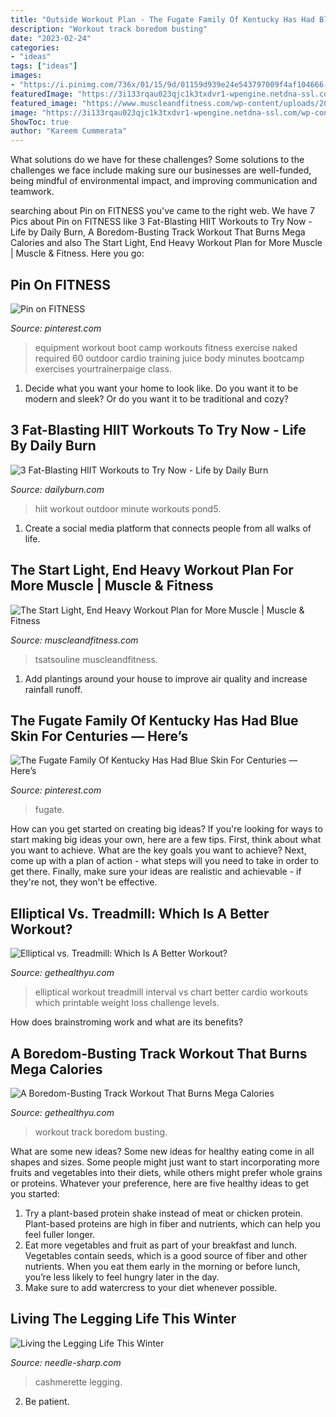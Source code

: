 ```yaml
---
title: "Outside Workout Plan - The Fugate Family Of Kentucky Has Had Blue Skin For Centuries — Here’s"
description: "Workout track boredom busting"
date: "2023-02-24"
categories:
- "ideas"
tags: ["ideas"]
images:
- "https://i.pinimg.com/736x/01/15/9d/01159d939e24e543797009f4af104666--cheer-workouts-exercise-workouts.jpg"
featuredImage: "https://3i133rqau023qjc1k3txdvr1-wpengine.netdna-ssl.com/wp-content/uploads/2015/01/Elliptical-Workout-Interval-Cardio-Challenge.jpg"
featured_image: "https://www.muscleandfitness.com/wp-content/uploads/2019/11/Muscular-Topless-Man-Standing-In-Front-Of-Tires.jpg?w=1109&amp;h=614&amp;crop=1"
image: "https://3i133rqau023qjc1k3txdvr1-wpengine.netdna-ssl.com/wp-content/uploads/2015/01/Elliptical-Workout-Interval-Cardio-Challenge.jpg"
ShowToc: true
author: "Kareem Cummerata"
---
```



What solutions do we have for these challenges?
Some solutions to the challenges we face include making sure our businesses are well-funded, being mindful of environmental impact, and improving communication and teamwork.

	

		
searching about Pin on FITNESS you've came to the right web. We have 7 Pics about Pin on FITNESS like 3 Fat-Blasting HIIT Workouts to Try Now - Life by Daily Burn, A Boredom-Busting Track Workout That Burns Mega Calories and also The Start Light, End Heavy Workout Plan for More Muscle | Muscle &amp; Fitness. Here you go:
		
    
## Pin On FITNESS

<img loading=lazy src="https://i.pinimg.com/736x/01/15/9d/01159d939e24e543797009f4af104666--cheer-workouts-exercise-workouts.jpg" onerror="this.onerror=null;this.src='https://tse1.mm.bing.net/th?id=OIP.A5vcBHay1QkEAa7X6VnTmgHaLG&amp;pid=15.1';" alt="Pin on FITNESS">

_Source: pinterest.com_

>equipment workout boot camp workouts fitness exercise naked required 60 outdoor cardio training juice body minutes bootcamp exercises yourtrainerpaige class. 

	

1. Decide what you want your home to look like. Do you want it to be modern and sleek? Or do you want it to be traditional and cozy?

    
## 3 Fat-Blasting HIIT Workouts To Try Now - Life By Daily Burn

<img loading=lazy src="http://dailyburn.com/life/wp-content/uploads/2014/04/10-Minute-Outdoor-HIIT-Workout.jpg" onerror="this.onerror=null;this.src='https://tse1.mm.bing.net/th?id=OIP.cxjYSfZUehewiWUBSCFylAHaKw&amp;pid=15.1';" alt="3 Fat-Blasting HIIT Workouts to Try Now - Life by Daily Burn">

_Source: dailyburn.com_

>hiit workout outdoor minute workouts pond5. 

	

1. Create a social media platform that connects people from all walks of life. 

    
## The Start Light, End Heavy Workout Plan For More Muscle | Muscle &amp; Fitness

<img loading=lazy src="https://www.muscleandfitness.com/wp-content/uploads/2019/11/Muscular-Topless-Man-Standing-In-Front-Of-Tires.jpg?w=1109&amp;h=614&amp;crop=1" onerror="this.onerror=null;this.src='https://tse1.mm.bing.net/th?id=OIP.gYCuspwN0GbTXQJ54mng1gHaEG&amp;pid=15.1';" alt="The Start Light, End Heavy Workout Plan for More Muscle | Muscle &amp; Fitness">

_Source: muscleandfitness.com_

>tsatsouline muscleandfitness. 

	

1. Add plantings around your house to improve air quality and increase rainfall runoff.

    
## The Fugate Family Of Kentucky Has Had Blue Skin For Centuries — Here’s

<img loading=lazy src="https://i.pinimg.com/736x/53/e8/27/53e8273059f99f0d83c2b044a419f48d.jpg" onerror="this.onerror=null;this.src='https://tse3.mm.bing.net/th?id=OIP.yLpmrsoA8Z_qx3bJ2ta64AHaLG&amp;pid=15.1';" alt="The Fugate Family Of Kentucky Has Had Blue Skin For Centuries — Here’s">

_Source: pinterest.com_

>fugate. 

	

How can you get started on creating big ideas?
If you're looking for ways to start making big ideas your own, here are a few tips. First, think about what you want to achieve. What are the key goals you want to achieve? Next, come up with a plan of action - what steps will you need to take in order to get there. Finally, make sure your ideas are realistic and achievable - if they're not, they won't be effective.

    
## Elliptical Vs. Treadmill: Which Is A Better Workout?

<img loading=lazy src="https://3i133rqau023qjc1k3txdvr1-wpengine.netdna-ssl.com/wp-content/uploads/2015/01/Elliptical-Workout-Interval-Cardio-Challenge.jpg" onerror="this.onerror=null;this.src='https://tse2.mm.bing.net/th?id=OIP.tn3b-QDMfyCfFC7D_hB5XQHaPg&amp;pid=15.1';" alt="Elliptical vs. Treadmill: Which Is A Better Workout?">

_Source: gethealthyu.com_

>elliptical workout treadmill interval vs chart better cardio workouts which printable weight loss challenge levels. 

	

How does brainstroming work and what are its benefits?
 

    
## A Boredom-Busting Track Workout That Burns Mega Calories

<img loading=lazy src="https://gethealthyu.com/wp-content/uploads/2016/08/CF_Blog_Aug_TrackWorkout2.jpg" onerror="this.onerror=null;this.src='https://tse1.mm.bing.net/th?id=OIP.VTY3ruVZmxPK-wkfW8-nygHaHa&amp;pid=15.1';" alt="A Boredom-Busting Track Workout That Burns Mega Calories">

_Source: gethealthyu.com_

>workout track boredom busting. 

	

What are some new ideas?
Some new ideas for healthy eating come in all shapes and sizes. Some people might just want to start incorporating more fruits and vegetables into their diets, while others might prefer whole grains or proteins. Whatever your preference, here are five healthy ideas to get you started: 
1) Try a plant-based protein shake instead of meat or chicken protein. Plant-based proteins are high in fiber and nutrients, which can help you feel fuller longer. 
2) Eat more vegetables and fruit as part of your breakfast and lunch. Vegetables contain seeds, which is a good source of fiber and other nutrients. When you eat them early in the morning or before lunch, you’re less likely to feel hungry later in the day. 
3) Make sure to add watercress to your diet whenever possible.

    
## Living The Legging Life This Winter

<img loading=lazy src="https://cdn.shopify.com/s/files/1/2016/4075/files/Cashmerette-4201Belmont-ViewBalt-3-web_550x_9fea101d-2246-4ad0-8fad-80e06c3281c5_480x480.jpg?v=1607961838" onerror="this.onerror=null;this.src='https://tse3.mm.bing.net/th?id=OIP.FIPsG5O-cXcGRMoSNBLRhAAAAA&amp;pid=15.1';" alt="Living the Legging Life This Winter">

_Source: needle-sharp.com_

>cashmerette legging. 

	

2. Be patient.

